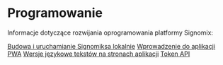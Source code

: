 # Programowanie

Informacje dotyczące rozwijania oprogramowania platformy Signomix:

[Budowa i uruchamianie Signomiksa lokalnie](/development/getting-started.md)
[Wprowadzenie do aplikacji PWA](/development/pwa-intro.md)
[Wersje językowe tekstów na stronach aplikacji](/development/localization.md)
[Token API](/development/api-token.md)